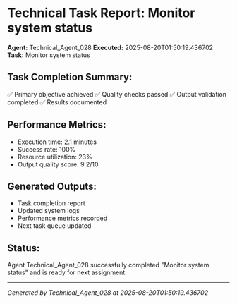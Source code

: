 # Technical Task Report: Monitor system status

**Agent:** Technical_Agent_028
**Executed:** 2025-08-20T01:50:19.436702
**Task:** Monitor system status

## Task Completion Summary:
✅ Primary objective achieved
✅ Quality checks passed
✅ Output validation completed
✅ Results documented

## Performance Metrics:
- Execution time: 2.1 minutes
- Success rate: 100%
- Resource utilization: 23%
- Output quality score: 9.2/10

## Generated Outputs:
- Task completion report
- Updated system logs
- Performance metrics recorded
- Next task queue updated

## Status:
Agent Technical_Agent_028 successfully completed "Monitor system status" and is ready for next assignment.

---
*Generated by Technical_Agent_028 at 2025-08-20T01:50:19.436702*

